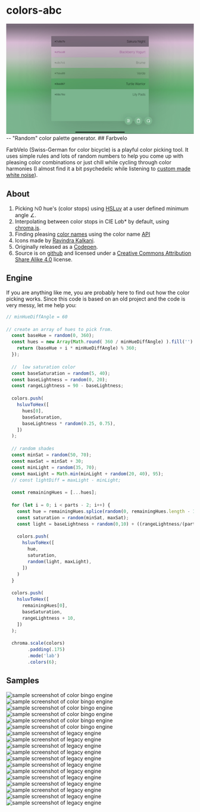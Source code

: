 # colors-abc

<img src="screenshot-colors-abc.png" />
--
"Random" color palette generator.  
## Farbvelo

FarbVelo (Swiss-German for color bicycle) is a playful color picking tool. It uses simple rules and lots of random numbers to help you come up with pleasing color combinations or just chill while cycling through color harmonies (I almost find it a bit psychedelic while listening to [custom made white noise](https://mynoise.net/NoiseMachines/tropicalRainNoiseGenerator.php)).

## About

1. Picking ℕ0 hue's (color stops) using [HSLuv](https://www.hsluv.org/) <a>at a user defined minimum angle ∠.</a>
2. Interpolating between color stops in CIE L*a*b* by default, using [chroma.js](https://gka.github.io/chroma.js/).
3. Finding pleasing [color names](https://github.com/meodai/color-names) using the color name [API](https://github.com/meodai/color-names#api-)
4. Icons made by [Ravindra Kalkani](https://thenounproject.com/search/?q=reload&i=1973430).
5. Originally released as a [Codepen](https://codepen.io/meodai/pen/RerqjG).
6. Source is on [github](https://github.com/meodai/farbvelo) and licensed under a [Creative Commons Attribution Share Alike 4.0](https://github.com/meodai/farbvelo/blob/main/LICENSE.md) license.

## Engine

If you are anything like me, you are probably here to find out how the color picking works. Since this code is based on an old project and the code is very 
messy, let me help you:

```js
// minHueDiffAngle = 60

// create an array of hues to pick from.
  const baseHue = random(0, 360);
  const hues = new Array(Math.round( 360 / minHueDiffAngle) ).fill('').map((offset, i) => {
    return (baseHue + i * minHueDiffAngle) % 360;
  });

  //  low saturation color
  const baseSaturation = random(5, 40);
  const baseLightness = random(0, 20);
  const rangeLightness = 90 - baseLightness;

  colors.push(
    hsluvToHex([
      hues[0],
      baseSaturation,
      baseLightness * random(0.25, 0.75),
    ])
  );

  // random shades
  const minSat = random(50, 70);
  const maxSat = minSat + 30;
  const minLight = random(35, 70);
  const maxLight = Math.min(minLight + random(20, 40), 95);
  // const lightDiff = maxLight - minLight;

  const remainingHues = [...hues];

  for (let i = 0; i < parts - 2; i++) {
    const hue = remainingHues.splice(random(0, remainingHues.length - 1),1)[0];
    const saturation = random(minSat, maxSat);
    const light = baseLightness + random(0,10) + ((rangeLightness/(parts - 1)) * i);

    colors.push( 
      hsluvToHex([
        hue,
        saturation,
        random(light, maxLight),
      ])
    )
  }
  
  colors.push( 
    hsluvToHex([
      remainingHues[0],
      baseSaturation,
      rangeLightness + 10,
    ])
  );

  chroma.scale(colors)
        .padding(.175)
        .mode('lab')
        .colors(6);
```

## Samples

![sample screenshot of color bingo engine](public/samples/engine-color-bingo-01.png)
![sample screenshot of color bingo engine](public/samples/engine-color-bingo-02.png)
![sample screenshot of color bingo engine](public/samples/engine-color-bingo-03.png)
![sample screenshot of color bingo engine](public/samples/engine-color-bingo-04.png)
![sample screenshot of color bingo engine](public/samples/engine-color-bingo-05.png)
![sample screenshot of color bingo engine](public/samples/engine-color-bingo-06.png)
![sample screenshot of legacy engine](public/samples/engine-legacy-01.png)
![sample screenshot of legacy engine](public/samples/engine-legacy-02.png)
![sample screenshot of legacy engine](public/samples/engine-legacy-03.png)
![sample screenshot of legacy engine](public/samples/engine-legacy-04.png)
![sample screenshot of legacy engine](public/samples/engine-legacy-05.png)
![sample screenshot of legacy engine](public/samples/engine-legacy-06.png)
![sample screenshot of legacy engine](public/samples/engine-legacy-07.png)
![sample screenshot of legacy engine](public/samples/engine-legacy-08.png)
![sample screenshot of legacy engine](public/samples/engine-legacy-09.png)
![sample screenshot of legacy engine](public/samples/engine-legacy-10.png)
![sample screenshot of legacy engine](public/samples/engine-legacy-11.png)
![sample screenshot of legacy engine](public/samples/engine-legacy-12.png)
